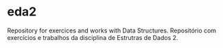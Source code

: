 # eda2
  Repository for exercices and works with Data Structures.
  Repositório com exercícios e trabalhos da disciplina de Estrutras de Dados 2.
